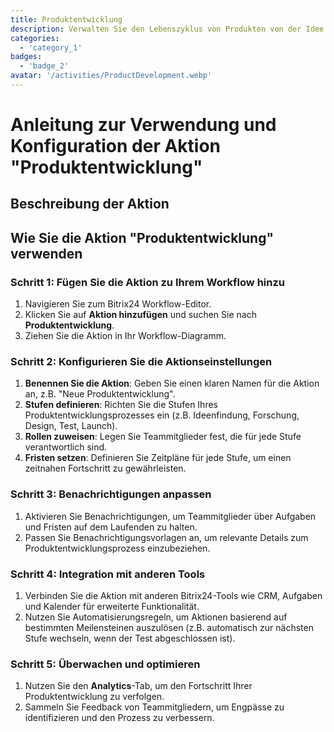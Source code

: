 ```yaml
---
title: Produktentwicklung
description: Verwalten Sie den Lebenszyklus von Produkten von der Idee bis zum Launch.
categories: 
  - 'category_1'
badges: 
  - 'badge_2'
avatar: '/activities/ProductDevelopment.webp'
---
```

# Anleitung zur Verwendung und Konfiguration der Aktion "Produktentwicklung"

## Beschreibung der Aktion

## Wie Sie die Aktion "Produktentwicklung" verwenden

### Schritt 1: Fügen Sie die Aktion zu Ihrem Workflow hinzu
1. Navigieren Sie zum Bitrix24 Workflow-Editor.
2. Klicken Sie auf **Aktion hinzufügen** und suchen Sie nach **Produktentwicklung**.
3. Ziehen Sie die Aktion in Ihr Workflow-Diagramm.

### Schritt 2: Konfigurieren Sie die Aktionseinstellungen
1. **Benennen Sie die Aktion**: Geben Sie einen klaren Namen für die Aktion an, z.B. "Neue Produktentwicklung".
2. **Stufen definieren**: Richten Sie die Stufen Ihres Produktentwicklungsprozesses ein (z.B. Ideenfindung, Forschung, Design, Test, Launch).
3. **Rollen zuweisen**: Legen Sie Teammitglieder fest, die für jede Stufe verantwortlich sind.
4. **Fristen setzen**: Definieren Sie Zeitpläne für jede Stufe, um einen zeitnahen Fortschritt zu gewährleisten.

### Schritt 3: Benachrichtigungen anpassen
1. Aktivieren Sie Benachrichtigungen, um Teammitglieder über Aufgaben und Fristen auf dem Laufenden zu halten.
2. Passen Sie Benachrichtigungsvorlagen an, um relevante Details zum Produktentwicklungsprozess einzubeziehen.

### Schritt 4: Integration mit anderen Tools
1. Verbinden Sie die Aktion mit anderen Bitrix24-Tools wie CRM, Aufgaben und Kalender für erweiterte Funktionalität.
2. Nutzen Sie Automatisierungsregeln, um Aktionen basierend auf bestimmten Meilensteinen auszulösen (z.B. automatisch zur nächsten Stufe wechseln, wenn der Test abgeschlossen ist).

### Schritt 5: Überwachen und optimieren
1. Nutzen Sie den **Analytics**-Tab, um den Fortschritt Ihrer Produktentwicklung zu verfolgen.
2. Sammeln Sie Feedback von Teammitgliedern, um Engpässe zu identifizieren und den Prozess zu verbessern.